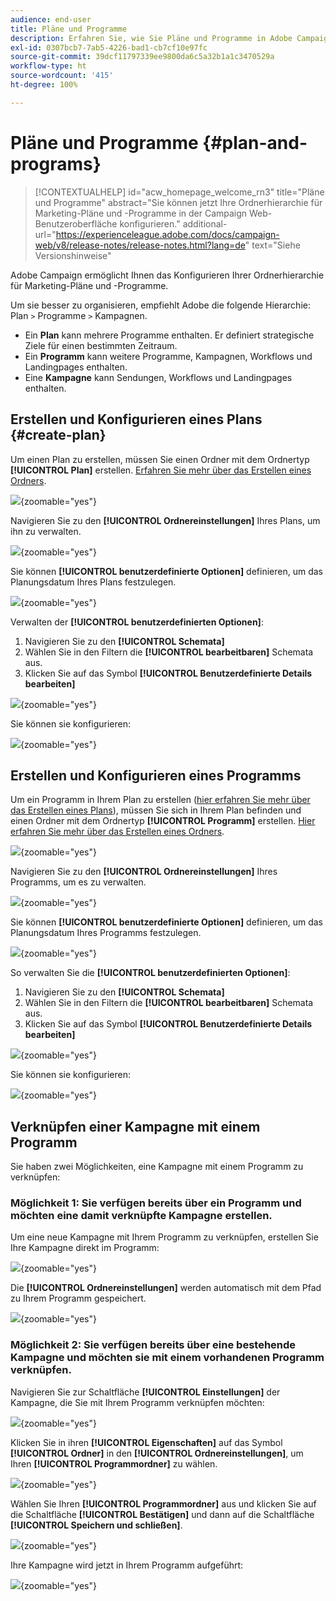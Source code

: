 ```yaml
---
audience: end-user
title: Pläne und Programme
description: Erfahren Sie, wie Sie Pläne und Programme in Adobe Campaign erstellen und konfigurieren können.
exl-id: 0307bcb7-7ab5-4226-bad1-cb7cf10e97fc
source-git-commit: 39dcf11797339ee9800da6c5a32b1a1c3470529a
workflow-type: ht
source-wordcount: '415'
ht-degree: 100%

---
```


# Pläne und Programme {#plan-and-programs}

>[!CONTEXTUALHELP]
>id="acw_homepage_welcome_rn3"
>title="Pläne und Programme"
>abstract="Sie können jetzt Ihre Ordnerhierarchie für Marketing-Pläne und -Programme in der Campaign Web-Benutzeroberfläche konfigurieren."
>additional-url="https://experienceleague.adobe.com/docs/campaign-web/v8/release-notes/release-notes.html?lang=de" text="Siehe Versionshinweise"

Adobe Campaign ermöglicht Ihnen das Konfigurieren Ihrer Ordnerhierarchie für Marketing-Pläne und -Programme.

Um sie besser zu organisieren, empfiehlt Adobe die folgende Hierarchie: Plan `>` Programme `>` Kampagnen.

* Ein **Plan** kann mehrere Programme enthalten. Er definiert strategische Ziele für einen bestimmten Zeitraum.
* Ein **Programm** kann weitere Programme, Kampagnen, Workflows und Landingpages enthalten.
* Eine **Kampagne** kann Sendungen, Workflows und Landingpages enthalten.

## Erstellen und Konfigurieren eines Plans {#create-plan}

Um einen Plan zu erstellen, müssen Sie einen Ordner mit dem Ordnertyp **[!UICONTROL Plan]** erstellen. [Erfahren Sie mehr über das Erstellen eines Ordners](../get-started/work-with-folders.md).

![](assets/plan_create.png){zoomable="yes"}

Navigieren Sie zu den **[!UICONTROL Ordnereinstellungen]** Ihres Plans, um ihn zu verwalten.

![](assets/plan_settings.png){zoomable="yes"}

Sie können **[!UICONTROL benutzerdefinierte Optionen]** definieren, um das Planungsdatum Ihres Plans festzulegen.

![](assets/plan_options.png){zoomable="yes"}

Verwalten der **[!UICONTROL benutzerdefinierten Optionen]**:

1. Navigieren Sie zu den **[!UICONTROL Schemata]**
1. Wählen Sie in den Filtern die **[!UICONTROL bearbeitbaren]** Schemata aus.
1. Klicken Sie auf das Symbol **[!UICONTROL Benutzerdefinierte Details bearbeiten]**

![](assets/plan_edit.png){zoomable="yes"}

Sie können sie konfigurieren:

![](assets/plan_customfields.png){zoomable="yes"}

## Erstellen und Konfigurieren eines Programms

Um ein Programm in Ihrem Plan zu erstellen ([hier erfahren Sie mehr über das Erstellen eines Plans](#create-plan)), müssen Sie sich in Ihrem Plan befinden und einen Ordner mit dem Ordnertyp **[!UICONTROL Programm]** erstellen. [Hier erfahren Sie mehr über das Erstellen eines Ordners](../get-started/work-with-folders.md).

![](assets/program_create.png){zoomable="yes"}

Navigieren Sie zu den **[!UICONTROL Ordnereinstellungen]** Ihres Programms, um es zu verwalten.

![](assets/program_settings.png){zoomable="yes"}

Sie können **[!UICONTROL benutzerdefinierte Optionen]** definieren, um das Planungsdatum Ihres Programms festzulegen.

![](assets/program_options.png){zoomable="yes"}

So verwalten Sie die **[!UICONTROL benutzerdefinierten Optionen]**:

1. Navigieren Sie zu den **[!UICONTROL Schemata]**
1. Wählen Sie in den Filtern die **[!UICONTROL bearbeitbaren]** Schemata aus.
1. Klicken Sie auf das Symbol **[!UICONTROL Benutzerdefinierte Details bearbeiten]**

![](assets/program_edit.png){zoomable="yes"}

Sie können sie konfigurieren:

![](assets/program_customfields.png){zoomable="yes"}

## Verknüpfen einer Kampagne mit einem Programm

Sie haben zwei Möglichkeiten, eine Kampagne mit einem Programm zu verknüpfen:

### Möglichkeit 1: Sie verfügen bereits über ein Programm und möchten eine damit verknüpfte Kampagne erstellen.

Um eine neue Kampagne mit Ihrem Programm zu verknüpfen, erstellen Sie Ihre Kampagne direkt im Programm:

![](assets/program_campaign_create.png){zoomable="yes"}

Die **[!UICONTROL Ordnereinstellungen]** werden automatisch mit dem Pfad zu Ihrem Programm gespeichert.

![](assets/program_campaign_folder.png){zoomable="yes"}

### Möglichkeit 2: Sie verfügen bereits über eine bestehende Kampagne und möchten sie mit einem vorhandenen Programm verknüpfen.

Navigieren Sie zur Schaltfläche **[!UICONTROL Einstellungen]** der Kampagne, die Sie mit Ihrem Programm verknüpfen möchten:

![](assets/campaign_settings.png){zoomable="yes"}

Klicken Sie in ihren **[!UICONTROL Eigenschaften]** auf das Symbol **[!UICONTROL Ordner]** in den **[!UICONTROL Ordnereinstellungen]**, um Ihren **[!UICONTROL Programmordner]** zu wählen.

![](assets/campaign_folder.png){zoomable="yes"}

Wählen Sie Ihren **[!UICONTROL Programmordner]** aus und klicken Sie auf die Schaltfläche **[!UICONTROL Bestätigen]** und dann auf die Schaltfläche **[!UICONTROL Speichern und schließen]**.

![](assets/campaign_linked.png){zoomable="yes"}

Ihre Kampagne wird jetzt in Ihrem Programm aufgeführt:

![](assets/campaign_in_program.png){zoomable="yes"}
